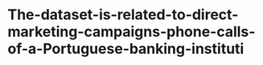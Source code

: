 # The-dataset-is-related-to-direct-marketing-campaigns-phone-calls-of-a-Portuguese-banking-instituti